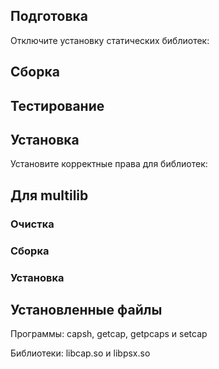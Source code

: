 <pkg :name="'libcap'" instsize showsbu2></pkg>

## Подготовка

Отключите установку статических библиотек:
<package-script :package="'libcap'" :type="'prepare'"></package-script>

## Сборка
<package-script :package="'libcap'" :type="'build'"></package-script>

## Тестирование
<package-script :package="'libcap'" :type="'test'"></package-script>

## Установка

<package-script :package="'libcap'" :type="'install'"></package-script>

Установите корректные права для библиотек:

<package-script :package="'libcap'" :type="'postinstall'"></package-script>
 
## Для multilib

### Очистка

<package-script :package="'acl'" :type="'multi_prepare'"></package-script>

### Сборка 
<package-script :package="'acl'" :type="'multi_build'"></package-script>
### Установка
<package-script :package="'acl'" :type="'multi_install'"></package-script>

## Установленные файлы

Программы:  capsh, getcap, getpcaps и setcap

Библиотеки:  libcap.so и libpsx.so

<script>
	new Vue({ el: '#main' })
</script> 
